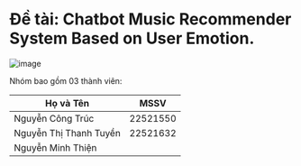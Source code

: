 # <b> Đề tài: </b> Chatbot Music Recommender System Based on User Emotion.
![image](https://github.com/user-attachments/assets/a6f12272-9531-476a-ab80-ff28d3bc0340)

Nhóm bao gồm 03 thành viên:

| Họ và Tên              | MSSV     |
|------------------------|----------|
| Nguyễn Công Trúc     | 22521550 |
| Nguyễn Thị Thanh Tuyền           | 22521632 |
| Nguyễn Minh Thiện             |  |
